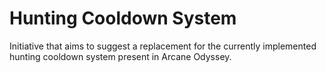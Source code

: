 # Hunting Cooldown System
Initiative that aims to suggest a replacement for the currently implemented hunting cooldown system present in Arcane Odyssey.